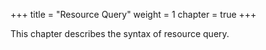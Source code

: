 +++
title = "Resource Query"
weight = 1
chapter = true
+++

This chapter describes the syntax of resource query.
